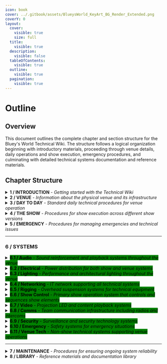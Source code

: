 ```yaml
---
icon: book
cover: ../.gitbook/assets/BlueysWorld_KeyArt_BG_Render_Extended.png
coverY: 0
layout:
  cover:
    visible: true
    size: full
  title:
    visible: true
  description:
    visible: false
  tableOfContents:
    visible: true
  outline:
    visible: true
  pagination:
    visible: true
---
```


# Outline

## Overview

This document outlines the complete chapter and section structure for the Bluey's World Technical Wiki. The structure follows a logical organization beginning with introductory materials, proceeding through venue details, daily operations and show execution, emergency procedures, and culminating with detailed technical systems documentation and reference materials.

## Chapter Structure

<details>
<summary><strong>1 / INTRODUCTION</strong><em> - Getting started with the Technical Wiki</em></summary>

- **1.1 / Welcome**  
  Landing page with overview of the wiki's purpose and importance

- **1.2 / About this Wiki**  
  How to use this resource, navigation, and update procedures

- **1.3 / Wiki Structure and Outline**  
  Complete breakdown of wiki chapters and organization for quick navigation
</details>

<details>
<summary><strong>2 / VENUE</strong><em> - Information about the physical venue and its infrastructure</em></summary>

- **2.1 / Venue overview and map**  
  High-level overview of the venue layout

- **2.2 / Zones and zone diagram**  
  Detailed breakdown of venue zones with standardized naming conventions

- **2.3 / Floor plans and elevations**  
  Architectural drawings of the venue

- **2.4 / Technical areas and access**  
  Documentation of restricted areas and access procedures

- **2.5 / Facility infrastructure**  
  Overview of building systems that support technical operations

- **2.6 / Key contacts and escalation paths**  
  Contact information and when to escalate technical issues
</details>

<details>
<summary><strong>3 / DAY TO DAY</strong><em> - Standard daily technical procedures for venue operation</em></summary>

- **3.1 / Venue opening procedures**  
  Step-by-step guide for powering up and preparing technical systems

- **3.2 / Pre-show technical checks**  
  Verification procedures to ensure all systems are show-ready

- **3.3 / Post-show protocols**  
  Procedures for system checks and resets after performances

- **3.4 / Venue closing procedures**  
  Step-by-step guide for proper shutdown and securing of technical systems

- **3.5 / Technical startup/shutdown checklists**  
  Standard checklists for consistent daily operations
</details>

<details>
<summary><strong>4 / THE SHOW</strong><em> - Procedures for show execution across different show versions</em></summary>

- **4.1 / General Show Information**  
  Universal show information applicable to all show versions
  - *4.1.1 / Technical positions during shows*  
    Responsibilities and locations of technical staff during performances
  - *4.1.2 / Control interfaces*  
    Guide to using show control devices and interfaces
  - *4.1.3 / Interaction with venue teams*  
    Coordination protocols with other departments during shows
    - 4.1.3.1 / Front of House team
    - 4.1.3.2 / Experience team
    - 4.1.3.3 / Cleaning team
    - 4.1.3.4 / [etc. Team]

- **4.2 / Show Version 1 (Current)**  
  Documentation specific to the current show version
  - *4.2.1 / Show rundown*  
    Chronological sequence of technical cues and operations
  - *4.2.2 / Technical requirements*  
    Specific technical elements required for this show version
  - *4.2.3 / Common adjustments*  
    Standard modifications that may be required during performances
  - *4.2.4 / Known issues*  
    Documented issues and workarounds specific to this version

- **4.3 / Show Version 2 (Future)**  
  Documentation for the upcoming show version
  - *4.3.1 / Show rundown*  
    Chronological sequence of technical cues and operations
  - *4.3.2 / Technical requirements*  
    Specific technical elements required for this show version
  - *4.3.3 / Changes from Version 1*  
    Detailed overview of all changes from the previous version
  - *4.3.4 / Transition plan*  
    Procedures for transitioning between show versions
</details>

<details>
<summary><strong>5 / EMERGENCY</strong><em> - Procedures for managing emergencies and technical issues</em></summary>

- **5.1 / Emergency Management Principles**  
  Overarching approach to managing emergencies
  - *5.1.1 / Priority hierarchy*  
    Clear guidelines on priorities during emergencies (life safety first, etc.)
  - *5.1.2 / Decision-making authority*  
    Who makes decisions during different types of emergencies
  - *5.1.3 / Communication protocols*  
    Standard methods for communicating during any emergency

- **5.2 / Venue-Wide Emergency Scenarios**  
  Procedures for handling broader emergency situations
  - *5.2.1 / Fire emergency*  
    Response to fire alarms and actual fires
  - *5.2.2 / Medical emergency*  
    Handling medical incidents involving staff or guests
  - *5.2.3 / Severe weather*  
    Procedures during storms or other weather events
  - *5.2.4 / Power failure*  
    Complete or partial power loss procedures
  - *5.2.5 / Security threats*  
    Response to security incidents or threats
  - *5.2.6 / Water/flooding*  
    Procedures for water-related emergencies
  - *5.2.7 / Structural concerns*  
    Response to building structural issues
  - *5.2.8 / Evacuation procedures*  
    Full and partial venue evacuation protocols

- **5.3 / Show-Related Emergencies**  
  Handling emergencies during performances
  - *5.3.1 / Show stop procedures*  
    Protocols for safely stopping the show when necessary
  - *5.3.2 / Technical failures during shows*  
    Managing equipment failures during performances
  - *5.3.3 / Emergency restoration*  
    Methods for bringing show systems back online during performances
  - *5.3.4 / Performer/staff emergency*  
    Handling emergencies involving performers or staff during shows

- **5.4 / Technical System Emergencies**  
  System-specific emergency procedures
  - *5.4.1 / Critical system failures*  
    Protocols for failures of show-critical systems
  - *5.4.2 / Emergency repairs*  
    Procedures for critical repairs during emergency situations
  - *5.4.3 / System backup procedures*  
    Activating and using backup systems

- **5.5 / Recovery and Reporting**  
  Post-emergency procedures
  - *5.5.1 / Recovery procedures*  
    Steps to restore normal operations after emergencies
  - *5.5.2 / Incident documentation*  
    Requirements for documenting emergencies
  - *5.5.3 / Post-incident review*  
    Process for reviewing and learning from incidents
  - *5.5.4 / Communication protocols*  
    Post-incident communication guidelines
</details>

---

### 6 / SYSTEMS

<details>
<summary><mark style="background-color:green;"><strong>6.1 / Audio</strong></mark><em><mark style="background-color:green;"> - Sound reinforcement and playback systems throughout the venue</mark></em></summary>

- *6.1.1 / Architecture*  
  Technical design, signal flow, and system diagrams
- *6.1.2 / Inventory*  
  Comprehensive list of components, specifications, and locations
- *6.1.3 / Operation*  
  Procedures for system operation
  - 6.1.3.1 / Start Up
  - 6.1.3.2 / During Show
  - 6.1.3.3 / Shut Down
  - 6.1.3.4 / Common Tasks
  - 6.1.3.5 / Troubleshooting
- *6.1.4 / Software*  
  Software applications, configurations, and interfaces
  - 6.1.4.1 / Dante
    - 6.1.4.1.1 / Start Up
    - 6.1.4.1.2 / During Show
    - 6.1.4.1.3 / Shut Down
    - 6.1.4.1.4 / Common Tasks
    - 6.1.4.1.5 / Troubleshooting
  - 6.1.4.2 / qLab
- *6.1.5 / Troubleshooting*  
  Common issues, diagnostic procedures, and solutions
- *6.1.6 / Maintenance*  
  Regular maintenance requirements and procedures
- *6.1.7 / Documentation*  
  Technical reference materials and specifications
</details>

<details>
<summary><mark style="background-color:green;"><strong>6.2 / Electrical</strong></mark><em><mark style="background-color:green;"> - Power distribution for both show and venue systems</mark></em></summary>

- *6.2.1 / Architecture*  
  Technical design, signal flow, and system diagrams
- *6.2.2 / Inventory*  
  Comprehensive list of components, specifications, and locations
- *6.2.3 / Operation*  
  Procedures for system operation
  - 6.2.3.1 / Start Up
  - 6.2.3.2 / During Show
  - 6.2.3.3 / Shut Down
  - 6.2.3.4 / Common Tasks
  - 6.2.3.5 / Troubleshooting
- *6.2.4 / Software*  
  Software applications, configurations, and interfaces
  - 6.2.4.1 / Power Monitoring
    - 6.2.4.1.1 / Start Up
    - 6.2.4.1.2 / During Show
    - 6.2.4.1.3 / Shut Down
    - 6.2.4.1.4 / Common Tasks
    - 6.2.4.1.5 / Troubleshooting
- *6.2.5 / Troubleshooting*  
  Common issues, diagnostic procedures, and solutions
- *6.2.6 / Maintenance*  
  Regular maintenance requirements and procedures
- *6.2.7 / Documentation*  
  Technical reference materials and specifications
</details>

<details>
<summary><mark style="background-color:green;"><strong>6.3 / Lighting</strong></mark><em><mark style="background-color:green;"> - Performance and architectural lighting throughout the venue</mark></em></summary>

- *6.3.1 / Architecture*  
  Technical design, signal flow, and system diagrams
- *6.3.2 / Inventory*  
  Comprehensive list of components, specifications, and locations
- *6.3.3 / Operation*  
  Procedures for system operation
  - 6.3.3.1 / Start Up
  - 6.3.3.2 / During Show
  - 6.3.3.3 / Shut Down
  - 6.3.3.4 / Common Tasks
  - 6.3.3.5 / Troubleshooting
- *6.3.4 / Software*  
  Software applications, configurations, and interfaces
  - 6.3.4.1 / ETC EOS
    - 6.3.4.1.1 / Start Up
    - 6.3.4.1.2 / During Show
    - 6.3.4.1.3 / Shut Down
    - 6.3.4.1.4 / Common Tasks
    - 6.3.4.1.5 / Troubleshooting
- *6.3.5 / Troubleshooting*  
  Common issues, diagnostic procedures, and solutions
- *6.3.6 / Maintenance*  
  Regular maintenance requirements and procedures
- *6.3.7 / Documentation*  
  Technical reference materials and specifications
</details>

<details>
<summary><mark style="background-color:green;"><strong>6.4 / Networking</strong></mark><em><mark style="background-color:green;"> - IT network supporting all technical systems</mark></em></summary>

- *6.4.1 / Architecture*  
  Technical design, signal flow, and system diagrams
- *6.4.2 / Inventory*  
  Comprehensive list of components, specifications, and locations
- *6.4.3 / Operation*  
  Procedures for system operation
  - 6.4.3.1 / Start Up
  - 6.4.3.2 / During Show
  - 6.4.3.3 / Shut Down
  - 6.4.3.4 / Common Tasks
  - 6.4.3.5 / Troubleshooting
- *6.4.4 / Software*  
  Software applications, configurations, and interfaces
  - 6.4.4.1 / Network Management
    - 6.4.4.1.1 / Start Up
    - 6.4.4.1.2 / During Show
    - 6.4.4.1.3 / Shut Down
    - 6.4.4.1.4 / Common Tasks
    - 6.4.4.1.5 / Troubleshooting
- *6.4.5 / Troubleshooting*  
  Common issues, diagnostic procedures, and solutions
- *6.4.6 / Maintenance*  
  Regular maintenance requirements and procedures
- *6.4.7 / Documentation*  
  Technical reference materials and specifications
</details>

<details>
<summary><mark style="background-color:green;"><strong>6.5 / Rigging</strong></mark><em><mark style="background-color:green;"> - Overhead suspension systems for technical equipment</mark></em></summary>

- *6.5.1 / Architecture*  
  Technical design, signal flow, and system diagrams
- *6.5.2 / Inventory*  
  Comprehensive list of components, specifications, and locations
- *6.5.3 / Operation*  
  Procedures for system operation
  - 6.5.3.1 / Start Up
  - 6.5.3.2 / During Show
  - 6.5.3.3 / Shut Down
  - 6.5.3.4 / Common Tasks
  - 6.5.3.5 / Troubleshooting
- *6.5.4 / Software*  
  Software applications, configurations, and interfaces
  - 6.5.4.1 / Motor Control
    - 6.5.4.1.1 / Start Up
    - 6.5.4.1.2 / During Show
    - 6.5.4.1.3 / Shut Down
    - 6.5.4.1.4 / Common Tasks
    - 6.5.4.1.5 / Troubleshooting
- *6.5.5 / Troubleshooting*  
  Common issues, diagnostic procedures, and solutions
- *6.5.6 / Maintenance*  
  Regular maintenance requirements and procedures
- *6.5.7 / Documentation*  
  Technical reference materials and specifications
</details>

<details>
<summary><mark style="background-color:green;"><strong>6.6 / Show Control</strong></mark><em><mark style="background-color:green;"> - Primary show operation system that controls and sequences show elements</mark></em></summary>

- *6.6.1 / Architecture*  
  Technical design, signal flow, and system diagrams
- *6.6.2 / Inventory*  
  Comprehensive list of components, specifications, and locations
- *6.6.3 / Operation*  
  Procedures for system operation
  - 6.6.3.1 / Start Up
  - 6.6.3.2 / During Show
  - 6.6.3.3 / Shut Down
  - 6.6.3.4 / Common Tasks
  - 6.6.3.5 / Troubleshooting
- *6.6.4 / Software*  
  Software applications, configurations, and interfaces
  - 6.6.4.1 / Medialon
    - 6.6.4.1.1 / Start Up
    - 6.6.4.1.2 / During Show
    - 6.6.4.1.3 / Shut Down
    - 6.6.4.1.4 / Common Tasks
    - 6.6.4.1.5 / Troubleshooting
  - 6.6.4.2 / iPad Control
    - 6.6.4.2.1 / Start Up
    - 6.6.4.2.2 / During Show
    - 6.6.4.2.3 / Shut Down
    - 6.6.4.2.4 / Common Tasks
    - 6.6.4.2.5 / Troubleshooting
- *6.6.5 / Troubleshooting*  
  Common issues, diagnostic procedures, and solutions
- *6.6.6 / Maintenance*  
  Regular maintenance requirements and procedures
- *6.6.7 / Documentation*  
  Technical reference materials and specifications
</details>

<details>
<summary><mark style="background-color:green;"><strong>6.7 / Video</strong></mark><em><mark style="background-color:green;"> - Projection LED and content playback systems</mark></em></summary>

- *6.7.1 / Architecture*  
  Technical design, signal flow, and system diagrams
- *6.7.2 / Inventory*  
  Comprehensive list of components, specifications, and locations
- *6.7.3 / Operation*  
  Procedures for system operation
  - 6.7.3.1 / Start Up
  - 6.7.3.2 / During Show
  - 6.7.3.3 / Shut Down
  - 6.7.3.4 / Common Tasks
  - 6.7.3.5 / Troubleshooting
- *6.7.4 / Software*  
  Software applications, configurations, and interfaces
  - 6.7.4.1 / Media Server
    - 6.7.4.1.1 / Start Up
    - 6.7.4.1.2 / During Show
    - 6.7.4.1.3 / Shut Down
    - 6.7.4.1.4 / Common Tasks
    - 6.7.4.1.5 / Troubleshooting
  - 6.7.4.2 / Projector Control
    - 6.7.4.2.1 / Start Up
    - 6.7.4.2.2 / During Show
    - 6.7.4.2.3 / Shut Down
    - 6.7.4.2.4 / Common Tasks
    - 6.7.4.2.5 / Troubleshooting
- *6.7.5 / Troubleshooting*  
  Common issues, diagnostic procedures, and solutions
- *6.7.6 / Maintenance*  
  Regular maintenance requirements and procedures
- *6.7.7 / Documentation*  
  Technical reference materials and specifications
</details>

<details>
<summary><mark style="background-color:green;"><strong>6.8 / Comms</strong></mark><em><mark style="background-color:green;"> - Team communication infrastructure including radios and intercoms</mark></em></summary>

- *6.8.1 / Architecture*  
  Technical design, signal flow, and system diagrams
- *6.8.2 / Inventory*  
  Comprehensive list of components, specifications, and locations
- *6.8.3 / Operation*  
  Procedures for system operation
  - 6.8.3.1 / Start Up
  - 6.8.3.2 / During Show
  - 6.8.3.3 / Shut Down
  - 6.8.3.4 / Common Tasks
  - 6.8.3.5 / Troubleshooting
- *6.8.4 / Software*  
  Software applications, configurations, and interfaces
  - 6.8.4.1 / Radio Programming
    - 6.8.4.1.1 / Start Up
    - 6.8.4.1.2 / During Show
    - 6.8.4.1.3 / Shut Down
    - 6.8.4.1.4 / Common Tasks
    - 6.8.4.1.5 / Troubleshooting
- *6.8.5 / Troubleshooting*  
  Common issues, diagnostic procedures, and solutions
- *6.8.6 / Maintenance*  
  Regular maintenance requirements and procedures
- *6.8.7 / Documentation*  
  Technical reference materials and specifications
</details>

<details>
<summary><mark style="background-color:green;"><strong>6.9 / Security</strong></mark><em><mark style="background-color:green;"> - Surveillance and security technology systems</mark></em></summary>

- *6.9.1 / Architecture*  
  Technical design, signal flow, and system diagrams
- *6.9.2 / Inventory*  
  Comprehensive list of components, specifications, and locations
- *6.9.3 / Operation*  
  Procedures for system operation
  - 6.9.3.1 / Start Up
  - 6.9.3.2 / During Show
  - 6.9.3.3 / Shut Down
  - 6.9.3.4 / Common Tasks
  - 6.9.3.5 / Troubleshooting
- *6.9.4 / Software*  
  Software applications, configurations, and interfaces
  - 6.9.4.1 / CCTV Management
    - 6.9.4.1.1 / Start Up
    - 6.9.4.1.2 / During Show
    - 6.9.4.1.3 / Shut Down
    - 6.9.4.1.4 / Common Tasks
    - 6.9.4.1.5 / Troubleshooting
  - 6.9.4.2 / Access Control
    - 6.9.4.2.1 / Start Up
    - 6.9.4.2.2 / During Show
    - 6.9.4.2.3 / Shut Down
    - 6.9.4.2.4 / Common Tasks
    - 6.9.4.2.5 / Troubleshooting
- *6.9.5 / Troubleshooting*  
  Common issues, diagnostic procedures, and solutions
- *6.9.6 / Maintenance*  
  Regular maintenance requirements and procedures
- *6.9.7 / Documentation*  
  Technical reference materials and specifications
</details>

<details>
<summary><mark style="background-color:green;"><strong>6.10 / Emergency</strong></mark><em><mark style="background-color:green;"> - Safety systems for emergency situations</mark></em></summary>

- *6.10.1 / Architecture*  
  Technical design, signal flow, and system diagrams
- *6.10.2 / Inventory*  
  Comprehensive list of components, specifications, and locations
- *6.10.3 / Operation*  
  Procedures for system operation
  - 6.10.3.1 / Start Up
  - 6.10.3.2 / During Show
  - 6.10.3.3 / Shut Down
  - 6.10.3.4 / Common Tasks
  - 6.10.3.5 / Troubleshooting
- *6.10.4 / Software*  
  Software applications, configurations, and interfaces
  - 6.10.4.1 / Emergency Systems Monitoring
    - 6.10.4.1.1 / Start Up
    - 6.10.4.1.2 / During Show
    - 6.10.4.1.3 / Shut Down
    - 6.10.4.1.4 / Common Tasks
    - 6.10.4.1.5 / Troubleshooting
- *6.10.5 / Troubleshooting*  
  Common issues, diagnostic procedures, and solutions
- *6.10.6 / Maintenance*  
  Regular maintenance requirements and procedures
- *6.10.7 / Documentation*  
  Technical reference materials and specifications
</details>

<details>
<summary><mark style="background-color:green;"><strong>6.11 / Venue Tech</strong></mark><em><mark style="background-color:green;"> - Non-show technical systems supporting venue operations</mark></em></summary>

- *6.11.1 / Architecture*  
  Technical design, signal flow, and system diagrams
- *6.11.2 / Inventory*  
  Comprehensive list of components, specifications, and locations
- *6.11.3 / Operation*  
  Procedures for system operation
  - 6.11.3.1 / Start Up
  - 6.11.3.2 / During Show
  - 6.11.3.3 / Shut Down
  - 6.11.3.4 / Common Tasks
  - 6.11.3.5 / Troubleshooting
- *6.11.4 / Software*  
  Software applications, configurations, and interfaces
  - 6.11.4.1 / POS Systems
    - 6.11.4.1.1 / Start Up
    - 6.11.4.1.2 / During Show
    - 6.11.4.1.3 / Shut Down
    - 6.11.4.1.4 / Common Tasks
    - 6.11.4.1.5 / Troubleshooting
  - 6.11.4.2 / Ticketing Systems
    - 6.11.4.2.1 / Start Up
    - 6.11.4.2.2 / During Show
    - 6.11.4.2.3 / Shut Down
    - 6.11.4.2.4 / Common Tasks
    - 6.11.4.2.5 / Troubleshooting
  - 6.11.4.3 / Photo Capture Systems
    - 6.11.4.3.1 / Start Up
    - 6.11.4.3.2 / During Show
    - 6.11.4.3.3 / Shut Down
    - 6.11.4.3.4 / Common Tasks
    - 6.11.4.3.5 / Troubleshooting
- *6.11.5 / Troubleshooting*  
  Common issues, diagnostic procedures, and solutions
- *6.11.6 / Maintenance*  
  Regular maintenance requirements and procedures
- *6.11.7 / Documentation*  
  Technical reference materials and specifications
</details>

---

<details>
<summary><strong>7 / MAINTENANCE</strong><em> - Procedures for ensuring ongoing system reliability</em></summary>

- **7.1 / Maintenance schedule**  
  Calendar and frequency of maintenance tasks

- **7.2 / Preventative maintenance tasks**  
  Proactive maintenance procedures by system

- **7.3 / Key suppliers and relationships**  
  Information on technical vendors and service providers

- **7.4 / Spare parts management**  
  Inventory and procedures for critical spare components

- **7.5 / Maintenance logging procedures**  
  Documentation requirements for maintenance activities
</details>

<details>
<summary><strong>8 / LIBRARY</strong><em> - Reference materials and documentation library</em></summary>

- **8.1 / Technical drawings**  
  Complete collection of technical drawings and diagrams

- **8.2 / Forms and checklists**  
  Standard forms and checklists for all technical operations

- **8.3 / Manuals and datasheets**  
  Manufacturer documentation for all technical equipment

- **8.4 / Training materials**  
  Resources for technical staff training and development

- **8.5 / Reference documents**  
  Additional reference materials and industry standards

- **8.6 / Glossary and key terms**  
  Definitions of venue-specific terminology and technical jargon
</details>